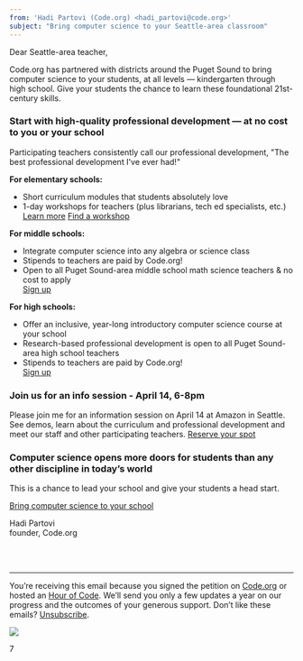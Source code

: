 ```yaml
---
from: 'Hadi Partovi (Code.org) <hadi_partovi@code.org>'
subject: "Bring computer science to your Seattle-area classroom"
---
```


Dear Seattle-area teacher, 

Code.org has partnered with districts around the Puget Sound to bring computer science to your students, at all levels — kindergarten through high school. Give your students the chance to learn these foundational 21st-century skills.


### Start with high-quality professional development — at no cost to you or your school

Participating teachers consistently call our professional development, "The best professional development I've ever had!"

**For elementary schools:**

- Short curriculum modules that students absolutely love
- 1-day workshops for teachers (plus librarians, tech ed specialists, etc.)<br />
[Learn more](https://code.org/educate/seattle/)
[Find a workshop](https://code.org/professional-development-workshops/)

**For middle schools:**

- Integrate computer science into any algebra or science class
- Stipends to teachers are paid by Code.org!
- Open to all Puget Sound-area middle school math science teachers & no cost to apply<br />
[Sign up](https://code.org/educate/seattle/)

**For high schools:**

- Offer an inclusive, year-long introductory computer science course at your school
- Research-based professional development is open to all Puget Sound-area high school teachers
- Stipends to teachers are paid by Code.org!<br />
[Sign up](https://code.org/educate/seattle/)

### Join us for an info session - April 14, 6-8pm 
Please join me for an information session on April 14 at Amazon in Seattle. See demos, learn about the curriculum and professional development and meet our staff and other participating teachers. [Reserve your spot](https://www.eventbrite.com/e/codeorgs-puget-sound-kickoff-tickets-16403153273)

### Computer science opens more doors for students than any other discipline in today’s world

This is a chance to lead your school and give your students a head start.

[Bring computer science to your school](https://code.org/educate/seattle/)


Hadi Partovi<br />
founder, Code.org




<br />
<br />

<hr/>

You’re receiving this email because you signed the petition on [Code.org](https://code.org/) or hosted an [Hour of Code](http://hourofcode.com). We’ll send you only a few updates a year on our progress and the outcomes of your generous support. Don’t like these emails? [Unsubscribe](<%= unsubscribe_link %>).

![](<%= tracking_pixel %>)

7